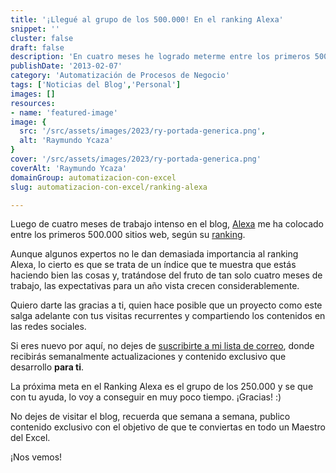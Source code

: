 ```yaml
---
title: '¡Llegué al grupo de los 500.000! En el ranking Alexa'
snippet: ''
cluster: false
draft: false 
description: 'En cuatro meses he logrado meterme entre los primeros 500.000 sitios web del Ranking Alexa y las expectativas para mi blog, crecen considerablemente.'
publishDate: '2013-02-07'
category: 'Automatización de Procesos de Negocio'
tags: ['Noticias del Blog','Personal']
images: []
resources: 
- name: 'featured-image'
image: {
  src: '/src/assets/images/2023/ry-portada-generica.png',
  alt: 'Raymundo Ycaza'
}
cover: '/src/assets/images/2023/ry-portada-generica.png'
coverAlt: 'Raymundo Ycaza'
domainGroup: automatizacion-con-excel
slug: automatizacion-con-excel/ranking-alexa

---
```


Luego de cuatro meses de trabajo intenso en el blog, [Alexa](http://www.alexa.com/ "Alexa") me ha colocado entre los primeros 500.000 sitios web, según su [ranking](http://www.alexa.com/siteinfo/raymundoycaza.com "Mi ranking en Alexa").

Aunque algunos expertos no le dan demasiada importancia al ranking Alexa, lo cierto es que se trata de un índice que te muestra que estás haciendo bien las cosas y, tratándose del fruto de tan solo cuatro meses de trabajo, las expectativas para un año vista crecen considerablemente.

Quiero darte las gracias a ti, quien hace posible que un proyecto como este salga adelante con tus visitas recurrentes y compartiendo los contenidos en las redes sociales.

Si eres nuevo por aquí, no dejes de [suscribirte a mi lista de correo](http://raymundoycaza.com/ebook-suscripcion/?ref=post-500k "Suscríbete!"), donde recibirás semanalmente actualizaciones y contenido exclusivo que desarrollo **para ti**.

La próxima meta en el Ranking Alexa es el grupo de los 250.000 y se que con tu ayuda, lo voy a conseguir en muy poco tiempo. ¡Gracias! :)

No dejes de visitar el blog, recuerda que semana a semana, publico contenido exclusivo con el objetivo de que te conviertas en todo un Maestro del Excel.

¡Nos vemos!
